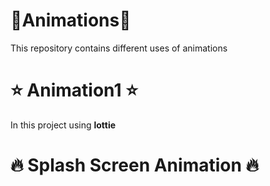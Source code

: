 # :dolphin:Animations:dolphin:
This repository contains different uses of animations

# :star: Animation1 :star:
In this project using <b>lottie</b>

# :fire: Splash Screen Animation :fire:


